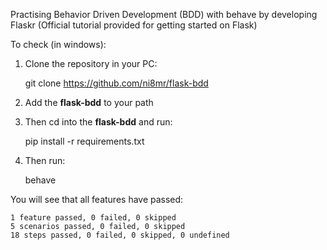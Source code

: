 Practising Behavior Driven Development (BDD) with behave by developing Flaskr (Official tutorial provided for getting started on Flask)

To check (in windows):

1) Clone the repository in your PC:

    git clone https://github.com/ni8mr/flask-bdd



2) Add the **flask-bdd** to your path


3) Then cd into the **flask-bdd** and run:



    pip install -r requirements.txt



4) Then run:



    behave
	
	
You will see that all features have passed:


    1 feature passed, 0 failed, 0 skipped
	5 scenarios passed, 0 failed, 0 skipped
	18 steps passed, 0 failed, 0 skipped, 0 undefined 


